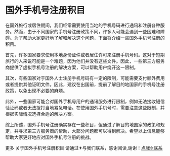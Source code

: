 # 国外手机号注册积目

在国外旅行或居住期间，我们经常需要使用当地的手机号码进行通讯和注册各种服务。然而，由于不同国家的手机号注册政策不同，许多人可能会遇到一些困难和障碍。为了帮助大家更好地了解和解决这个问题，下面将介绍一些国外手机号注册的积目。

首先，许多国家要求使用本地身份证件或者居住许可来注册手机号码。这对于短期旅行的人来说可能是一个难题，因为他们并没有这些文件。因此，一些第三方服务商提供了虚拟手机号注册的解决方案，可以帮助用户绕开这一限制。

其次，有些国家对于国外人士注册手机号码有一定的限制，可能需要支付额外费用或者提供其他证明文件。因此，建议在出国前，提前了解目的地国家的手机号注册政策，以免出现不必要的麻烦。

此外，一些国家可能会对国外手机号用户的通讯服务进行限制，例如无法接收短信验证码或者无法拨打当地紧急电话。在使用国外手机号时，需要注意这些限制，并根据实际情况选择合适的解决方案。

综上所述，国外手机号注册确实存在一些积目，但通过了解目的地国家的政策和规定，并寻求第三方服务商的帮助，大部分问题都可以得到解决。希望以上信息能够帮助大家更好地应对国外手机号注册的挑战。

更多 关于国外手机号注册积目 请通过✈与我们联系，感谢阅读,谢谢！[点我✈联系](https://acc.k02.cc)